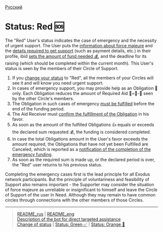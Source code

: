 [Русский](../../documents/statuses/red.md)

# Status: Red 🆘

The "Red" User's status indicates the case of emergency and the necessity of urgent support. The User puts the [information about force majeure](../actions/change_chat_link.md) and the [details required to get support](../actions/change_requisites.md) (such as payment details, etc.) in their profile, ibid [sets the amount of fund needed 💰](actions/change_status.md), and the deadline for its raising (which should be completed within the current month). This User's status is seen by the members of their Circle of Support.

1) If you [change your status](notifications/status_changed.md) to "Red", all the members of your Circles will see it and will know you need urgent support.
2) In cases of emergency support, you may provide help as an Obligation 🤝 only. Each Obligation reduces the amount of Required Aid 🙏=🙏-🤝 seen by the other Circle's members.
3) The Obligation in such cases of emergency [must be fulfilled](../actions/money_transfer.md) before the end of the funding period.
4) The Aid Receiver must [confirm the fulfillment of the Obligation](../actions/confirmation_of_transfer.md) in his favor.
6) As soon as the amount of the fulfilled Obligations 👍 equals or exceeds the declared sum requested 💰, the funding is considered completed.
7) In case the total Obligations amount in the User's favor exceeds the amount required, the Obligations that have not yet been Fulfilled are Canceled, which is reported as a [notification of the completion of the emergency funding](../notifications/end_red.md).
10) As soon as the required sum is made up, or the declared period is over, the "Red" user returns to his previous status.

Completing the emergency cases first is the lead principle for all Exodus network participants. But the principle of voluntariness and feasibility of Support also remains important - the Supporter may consider the situation of force majeure as unreliable or insignificant to himself and leave the Circle of Support of the user In Need. Although they may remain to have common circles through connections with the other members of those Circles.


----
> [README_rus](../../README.md)  |   [README_eng](../../README_eng.md)   
> [Description of the bot for direct targeted assistance](../index.md)     
> [Change of status](../actions/change_status.md)  |   [Status: Green ✅](green.md)  |   [Status: Orange 🔆](red.md)
